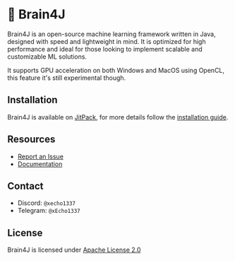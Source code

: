 # 🧠 Brain4J

Brain4J is an open-source machine learning framework written in Java, designed with speed and lightweight in mind. It is optimized for high performance and ideal for those looking to implement scalable and customizable ML solutions.

It supports GPU acceleration on both Windows and MacOS using OpenCL, this feature it's still experimental though.

## Installation

Brain4J is available on [JitPack](https://jitpack.io/), for more details follow the [installation guide](https://github.com/xEcho1337/brain4j/wiki/Installation).

## Resources

* [Report an Issue](https://github.com/xEcho1337/brain4j/issues/new?template=Blank+issue)
* [Documentation](https://github.com/xEcho1337/brain4j/wiki)

## Contact

* Discord: `@xecho1337`
* Telegram: `@xEcho1337`

## License

Brain4J is licensed under [Apache License 2.0](https://github.com/xEcho1337/Brain4J/blob/main/LICENSE)
